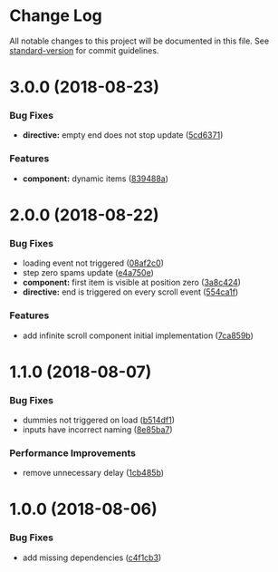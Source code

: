 # Change Log

All notable changes to this project will be documented in this file. See [standard-version](https://github.com/conventional-changelog/standard-version) for commit guidelines.

<a name="3.0.0"></a>
# 3.0.0 (2018-08-23)


### Bug Fixes

* **directive:** empty end does not stop update ([5cd6371](https://github.com/SteveVanOpstal/angular-infinite-scroll/commit/5cd6371))


### Features

* **component:** dynamic items ([839488a](https://github.com/SteveVanOpstal/angular-infinite-scroll/commit/839488a))



<a name="2.0.0"></a>
# 2.0.0 (2018-08-22)


### Bug Fixes

* loading event not triggered ([08af2c0](https://github.com/SteveVanOpstal/angular-infinite-scroll/commit/08af2c0))
* step zero spams update ([e4a750e](https://github.com/SteveVanOpstal/angular-infinite-scroll/commit/e4a750e))
* **component:** first item is visible at position zero ([3a8c424](https://github.com/SteveVanOpstal/angular-infinite-scroll/commit/3a8c424))
* **directive:** end is triggered on every scroll event ([554ca1f](https://github.com/SteveVanOpstal/angular-infinite-scroll/commit/554ca1f))


### Features

* add infinite scroll component initial implementation ([7ca859b](https://github.com/SteveVanOpstal/angular-infinite-scroll/commit/7ca859b))



<a name="1.1.0"></a>
# 1.1.0 (2018-08-07)


### Bug Fixes

* dummies not triggered on load ([b514df1](https://github.com/SteveVanOpstal/angular-infinite-scroll/commit/b514df1))
* inputs have incorrect naming ([8e85ba7](https://github.com/SteveVanOpstal/angular-infinite-scroll/commit/8e85ba7))


### Performance Improvements

* remove unnecessary delay ([1cb485b](https://github.com/SteveVanOpstal/angular-infinite-scroll/commit/1cb485b))



<a name="1.0.0"></a>
# 1.0.0 (2018-08-06)


### Bug Fixes

* add missing dependencies ([c4f1cb3](https://github.com/SteveVanOpstal/angular-infinite-scroll/commit/c4f1cb3))
